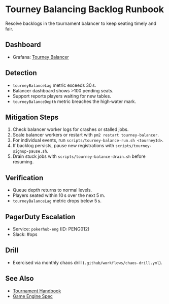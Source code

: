 # Tourney Balancing Backlog Runbook
<!-- Update service IDs in this file if PagerDuty services change -->

Resolve backlogs in the tournament balancer to keep seating timely and fair.

## Dashboard
- Grafana: [Tourney Balancer](../analytics-dashboards.md)

## Detection
- `tourneyBalanceLag` metric exceeds 30 s.
- Balancer dashboard shows >100 pending seats.
- Support reports players waiting for new tables.
- `tourneyBalanceDepth` metric breaches the high‑water mark.

## Mitigation Steps
1. Check balancer worker logs for crashes or stalled jobs.
2. Scale balancer workers or restart with `pm2 restart tourney-balancer`.
3. For individual events, run `scripts/tourney-balance-run.sh <tourneyId>`.
4. If backlog persists, pause new registrations with `scripts/tourney-signup-pause.sh`.
5. Drain stuck jobs with `scripts/tourney-balance-drain.sh` before resuming.

## Verification
- Queue depth returns to normal levels.
- Players seated within 10 s over the next 5 m.
- `tourneyBalanceLag` metric drops below 5 s.

## PagerDuty Escalation
- Service: `pokerhub-eng` (ID: PENG012) <!-- Update ID if PagerDuty service changes -->
- Slack: #ops

## Drill
- Exercised via monthly chaos drill (`.github/workflows/chaos-drill.yml`).

## See Also
- [Tournament Handbook](../handbook/tournament-handbook.md)
- [Game Engine Spec](../game-engine-spec.md)
